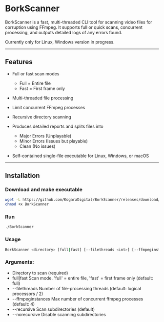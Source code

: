 # BorkScanner

BorkScanner is a fast, multi-threaded CLI tool for scanning video files for corruption using FFmpeg. It supports full or quick scans, concurrent processing, and outputs detailed logs of any errors found.

Currently only for Linux, Windows version in progress.

---

## Features

- Full or fast scan modes
  - Full = Entire file
  - Fast = First frame only

- Multi-threaded file processing

- Limit concurrent FFmpeg processes

- Recursive directory scanning

- Produces detailed reports and splits files into
  - Major Errors (Unplayable)
  - Minor Errors (Issues but playable)
  - Clean (No issues)

- Self-contained single-file executable for Linux, Windows, or macOS

---

## Installation
### Download and make executable

``` bash
wget -L https://github.com/KogaraDigital/BorkScanner/releases/download/v0.0.1/BorkScanner
chmod +x BorkScanner
```
### Run
 ```bash
./BorkScanner
```

### Usage 
```bash
BorkScanner <directory> [full|fast] [--filethreads <int>] [--ffmpeginstances <int>] [--recursive|--norecursive]
```

### Arguments:
  - <directory>              Directory to scan (required)
  - full|fast                Scan mode. 'full' = entire file, 'fast' = first frame only (default: full)
  - --filethreads <int>       Number of file-processing threads (default: logical processors / 2)
  - --ffmpeginstances <int>   Max number of concurrent ffmpeg processes (default: 4)
  - --recursive               Scan subdirectories (default)
  - --norecursive             Disable scanning subdirectories


